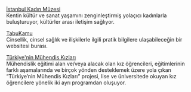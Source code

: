 <p>
<a href="http://www.istanbulkadinmuzesi.org/">İstanbul Kadın Müzesi</a>
<br>Kentin kültür ve sanat yaşamını zenginleştirmiş yolaçıcı kadınlarla buluşturuyor, kültürler arası iletişim sağlıyor.
</p>
<p>
<a href="https://www.tabukamu.com/">TabuKamu</a>
<br>Cinsellik, cinsel sağlık ve ilişkilerle ilgili pratik bilgilere ulaşabileceğin bir websitesi burası.
</p>
<p>
<a href="http://www.turkiyeninmuhendiskizlari.com/">Türkiye'nin Mühendis Kızları</a>
<br>Mühendislik eğitimi alan ve/veya alacak olan kız öğrencileri, eğitimlerinin farklı aşamalarında ve birçok yönden desteklemek üzere yola çıkan “Türkiye’nin Mühendis Kızları” projesi, lise ve üniversitede okuyan kız öğrencilere yönelik iki ayrı programdan oluşuyor.
</p>